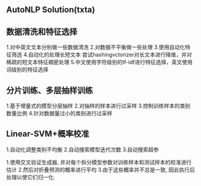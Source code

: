 ## AutoNLP Solution(txta)

## 数据清洗和特征选择

1.对中英文文本分别做一些数据清洗
2.对数据不平衡做一些处理
3.使用自动化特征筛选
4.自动化的处理长短文本
        尝试hashingvctorizer对长文本进行降维，并对稀疏的短文本特征稠密处理
5.中文使用字符级别的tf-idf进行特征选择，英文使用词级别的特征选择

## 分片训练、多层抽样训练

1.基于增量式的模型分层抽样
2.对抽样的样本进行过采样
3.控制训练样本的类别数量比例
4.针对数据量过小的类别进行过采样

## Linear-SVM+概率校准

1.自动化调整类别不均衡
2.自动搜索模型迭代次数
3.自动搜索超参


1.使用交叉验证生成器, 并对每个拆分模型参数对训练样本和测试样本的校准进行估计
2.然后对折叠预测的概率进行平均
3.由于这些概率并不总是一致, 因此执行后处理以使它们归一化.
